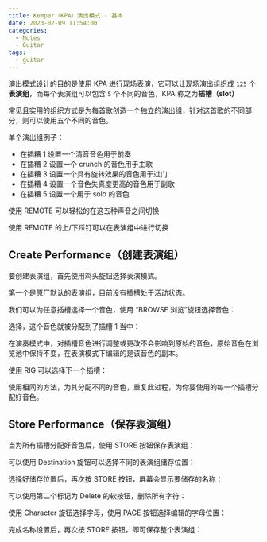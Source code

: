 ```yaml
---
title: Kemper（KPA）演出模式 - 基本
date: 2023-02-09 11:54:00
categories:
  - Notes
  - Guitar
tags:
  - guitar
---
```


演出模式设计的目的是使用 KPA 进行现场表演，它可以让现场演出组织成 `125` 个**表演组**，而每个表演组可以包含 `5` 个不同的音色，KPA 称之为**插槽（slot）**

常见且实用的组织方式是为每首歌创造一个独立的演出组，针对这首歌的不同部分，则可以使用五个不同的音色。

<!-- more -->

单个演出组例子：

- 在插糟 1 设置一个清音音色用于前奏
- 在插糟 2 设置一个 crunch 的音色用于主歌
- 在插糟 3 设置一个具有旋转效果的音色用于过门
- 在插糟 4 设置一个音色失真度更高的音色用于副歌
- 在插糟 5 设置一个用于 solo 的音色

使用 REMOTE 可以轻松的在这五种声音之间切换

<hairy-image style="max-width: 1200px" src="https://pic.imgdb.cn/item/63e468884757feff33a3445d.jpg" />

使用 REMOTE 的上/下踩钉可以在表演组中进行切换

<hairy-image style="max-width: 1200px" src="https://pic.imgdb.cn/item/63e468f24757feff33a4426d.jpg" />

## Create Performance（创建表演组）

要创建表演组，首先使用鸡头旋钮选择表演模式。

<hairy-image style="max-width: 1200px" src="https://pic.imgdb.cn/item/63e4697a4757feff33a57c7b.jpg" />

第一个是原厂默认的表演组，目前没有插槽处于活动状态。

<hairy-image style="max-width: 1200px" src="https://pic.imgdb.cn/item/63e469da4757feff33a64f39.jpg" />

我们可以为任意插槽选择一个音色，使用 “BROWSE 浏览”旋钮选择音色：

<hairy-image style="max-width: 1200px" src="https://pic.imgdb.cn/item/63e46ac94757feff33a8384b.jpg" />

选择，这个音色就被分配到了插槽 1 当中：

<hairy-image style="max-width: 1200px" src="https://pic.imgdb.cn/item/63e46af44757feff33a888ca.jpg" />

在演奏模式中，对插槽音色进行调整或更改不会影响到原始的音色，原始音色在浏览池中保持不变，在表演模式下编辑的是该音色的副本。

使用 RIG 可以选择下一个插槽：

<hairy-image style="max-width: 1200px" src="https://pic.imgdb.cn/item/63e46b8d4757feff33a9a04b.jpg" />

使用相同的方法，为其分配不同的音色，重复此过程，为你要使用的每一个插槽分配好音色。

## Store Performance（保存表演组）

当为所有插槽分配好音色后，使用 STORE 按钮保存表演组：

<hairy-image style="max-width: 1200px" src="https://pic.imgdb.cn/item/63e46ca34757feff33ab8c48.jpg" />

可以使用 Destination 旋钮可以选择不同的表演组储存位置：

<hairy-image style="max-width: 1200px" src="https://pic.imgdb.cn/item/63e46cef4757feff33ac097a.jpg" />

选择好储存位置后，再次按 STORE 按钮，屏幕会显示要储存的名称：

<hairy-image style="max-width: 1200px" src="https://pic.imgdb.cn/item/63e46d4c4757feff33aca647.jpg" />

可以使用第二个标记为 Delete 的软按钮，删除所有字符：

<hairy-image style="max-width: 1200px" src="https://pic.imgdb.cn/item/63e46d9e4757feff33ad2465.jpg" />

使用 Character 旋钮选择字母，使用 PAGE 按钮选择编辑的字母位置：

<hairy-image style="max-width: 1200px" src="https://pic.imgdb.cn/item/63e46e0c4757feff33add11b.jpg" />

完成名称设置后，再次按 STORE 按钮，即可保存整个表演组：

<hairy-image style="max-width: 1200px" src="https://pic.imgdb.cn/item/63e46e544757feff33ae39af.jpg" />